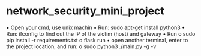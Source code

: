 # network_security_mini_project

•	Open your cmd, use unix machin
•	Run:  sudo apt-get install python3
•	Run: ifconfig 
to find out the IP of the victim (host) and gateway
•	Run 
  o	 sudo pip install -r requirements.txt
  o	flask run
•	open another terminal, enter to the project location, and run:
  o	sudo python3 ./main.py -g <your gateway IP> -v <victim IP> 
